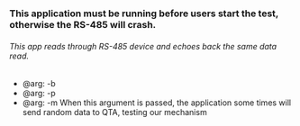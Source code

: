 ### This application must be running before users start the test, otherwise the RS-485 will crash.

###### This app reads through RS-485 device and echoes back the same data read.

  - @arg: -b <Baud Rate>
  - @arg: -p <Serial Port Device>
  - @arg: -m When this argument is passed, the application some times will send random data to QTA, testing our mechanism 